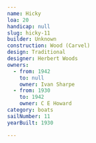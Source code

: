 ```yaml
---
name: Hicky
loa: 20
handicap: null
slug: hicky-11
builder: Unknown
construction: Wood (Carvel)
design: Traditional
designer: Herbert Woods
owners:
  - from: 1942
    to: null
    owner: Ivan Sharpe
  - from: 1930
    to: 1942
    owner: C E Howard
category: boats
sailNumber: 11
yearBuilt: 1930

---
```

